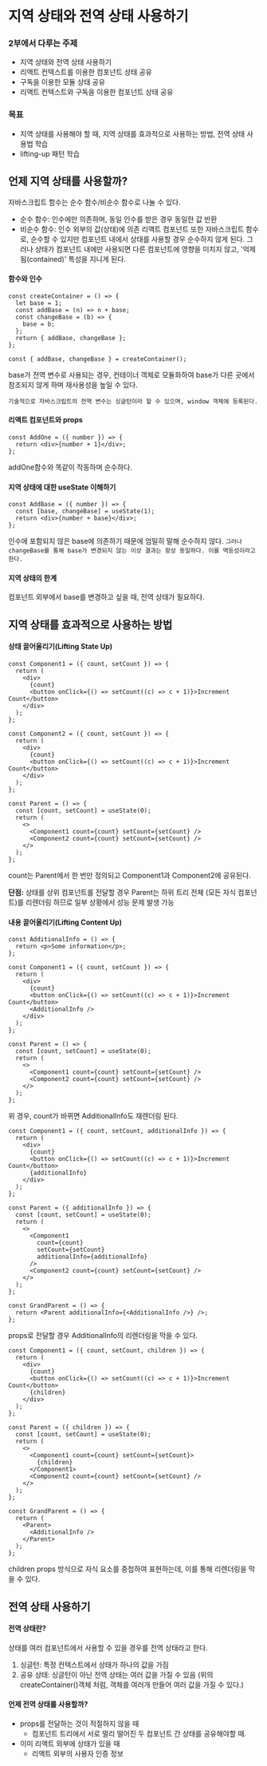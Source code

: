 # 지역 상태와 전역 상태 사용하기

### 2부에서 다루는 주제

- 지역 상태와 전역 상태 사용하기
- 리액트 컨텍스트를 이용한 컴포넌트 상태 공유
- 구독을 이용한 모듈 상태 공유
- 리액트 컨텍스트와 구독을 이용한 컴포넌트 상태 공유

### 목표

- 지역 상태를 사용해야 할 때, 지역 상태를 효과적으로 사용하는 방법, 전역 상태 사용법 학습
- lifting-up 패턴 학습

## 언제 지역 상태를 사용할까?

자바스크립트 함수는 순수 함수/비순수 함수로 나눌 수 있다.

- 순수 함수: 인수에만 의존하며, 동일 인수를 받은 경우 동일한 값 반환
- 비순수 함수: 인수 외부의 값(상태)에 의존
  리액트 컴포넌트 또한 자바스크립트 함수로, 순수할 수 있지만 컴포넌트 내에서 상태를 사용할 경우 순수하지 않게 된다. 그러나 상태가 컴포넌트 내에만 사용되면 다른 컴포넌트에 영향을 미치지 않고, '억제됨(contained)' 특성을 지니게 된다.

#### 함수와 인수

```tsx
const createContainer = () => {
  let base = 1;
  const addBase = (n) => n + base;
  const changeBase = (b) => {
    base = b;
  };
  return { addBase, changeBase };
};

const { addBase, changeBase } = createContainer();
```

base가 전역 변수로 사용되는 경우, 컨테이너 객체로 모듈화하여 base가 다른 곳에서 참조되지 않게 하며 재사용성을 높일 수 있다.

`기술적으로 자바스크립트의 전역 변수는 싱글턴이라 할 수 있으며, window 객체에 등록된다.`

#### 리액트 컴포넌트와 props

```tsx
const AddOne = ({ number }) => {
  return <div>{number + 1}</div>;
};
```

addOne함수와 똑같이 작동하며 순수하다.

#### 지역 상태에 대한 useState 이해하기

```tsx
const AddBase = ({ number }) => {
  const [base, changeBase] = useState(1);
  return <div>{number + base}</div>;
};
```

인수에 포함되지 않은 base에 의존하기 때문에 엄밀히 말해 순수하지 않다.
`그러나 changeBase를 통해 base가 변경되지 않는 이상 결과는 항상 동일하다. 이를 멱등성이라고 한다.`

#### 지역 상태의 한계

컴포넌트 외부에서 base를 변경하고 싶을 때, 전역 상태가 필요하다.

## 지역 상태를 효과적으로 사용하는 방법

#### 상태 끌어올리기(Lifting State Up)

```tsx
const Component1 = ({ count, setCount }) => {
  return (
    <div>
      {count}
      <button onClick={() => setCount((c) => c + 1)}>Increment Count</button>
    </div>
  );
};

const Component2 = ({ count, setCount }) => {
  return (
    <div>
      {count}
      <button onClick={() => setCount((c) => c + 1)}>Increment Count</button>
    </div>
  );
};

const Parent = () => {
  const [count, setCount] = useState(0);
  return (
    <>
      <Component1 count={count} setCount={setCount} />
      <Component2 count={count} setCount={setCount} />
    </>
  );
};
```

count는 Parent에서 한 번만 정의되고 Component1과 Component2에 공유된다.

**단점:** 상태를 상위 컴포넌트를 전달할 경우 Parent는 하위 트리 전체 (모든 자식 컴포넌트)를 리렌더링 하므로 일부 상황에서 성능 문제 발생 가능

#### 내용 끌어올리기(Lifting Content Up)

```tsx
const AdditionalInfo = () => {
  return <p>Some information</p>;
};

const Component1 = ({ count, setCount }) => {
  return (
    <div>
      {count}
      <button onClick={() => setCount((c) => c + 1)}>Increment Count</button>
      <AdditionalInfo />
    </div>
  );
};

const Parent = () => {
  const [count, setCount] = useState(0);
  return (
    <>
      <Component1 count={count} setCount={setCount} />
      <Component2 count={count} setCount={setCount} />
    </>
  );
};
```

위 경우, count가 바뀌면 AdditionalInfo도 재렌더링 된다.

```tsx
const Component1 = ({ count, setCount, additionalInfo }) => {
  return (
    <div>
      {count}
      <button onClick={() => setCount((c) => c + 1)}>Increment Count</button>
      {additionalInfo}
    </div>
  );
};

const Parent = ({ additionalInfo }) => {
  const [count, setCount] = useState(0);
  return (
    <>
      <Component1
        count={count}
        setCount={setCount}
        additionalInfo={additionalInfo}
      />
      <Component2 count={count} setCount={setCount} />
    </>
  );
};

const GrandParent = () => {
  return <Parent additionalInfo={<AdditionalInfo />} />;
};
```

props로 전달할 경우 AdditionalInfo의 리렌더링을 막을 수 있다.

```tsx
const Component1 = ({ count, setCount, children }) => {
  return (
    <div>
      {count}
      <button onClick={() => setCount((c) => c + 1)}>Increment Count</button>
      {children}
    </div>
  );
};

const Parent = ({ children }) => {
  const [count, setCount] = useState(0);
  return (
    <>
      <Component1 count={count} setCount={setCount}>
        {children}
      </Component1>
      <Component2 count={count} setCount={setCount} />
    </>
  );
};

const GrandParent = () => {
  return (
    <Parent>
      <AdditionalInfo />
    </Parent>
  );
};
```

children props 방식으로 자식 요소를 중첩하여 표현하는데, 이를 통해 리렌더링을 막을 수 있다.

## 전역 상태 사용하기

#### 전역 상태란?

상태를 여러 컴포넌트에서 사용할 수 있을 경우를 전역 상태라고 한다.

1. 싱글턴: 특정 컨텍스트에서 상태가 하나의 값을 가짐
2. 공유 상태: 싱글턴이 아닌 전역 상태는 여러 값을 가질 수 있음 (위의 createContainer()객체 처럼, 객체를 여러개 만들어 여러 값을 가질 수 있다.)

#### 언제 전역 상태를 사용할까?

- props를 전달하는 것이 적절하지 않을 때
  - 컴포넌트 트리에서 서로 멀리 떨어진 두 컴포넌트 간 상태를 공유해야할 때.
- 이미 리액트 외부에 상태가 있을 때
  - 리액트 외부의 사용자 인증 정보
